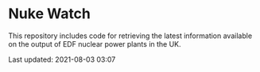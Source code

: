 # Nuke Watch

This repository includes code for retrieving the latest information available on the output of EDF nuclear power plants in the UK.

Last updated: 2021-08-03 03:07